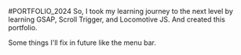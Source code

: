 #PORTFOLIO_2024 
So, I took my learning journey to the next level by learning GSAP, Scroll Trigger, and Locomotive JS. And created this portfolio.<br>

Some things I'll fix in future like the menu bar.
